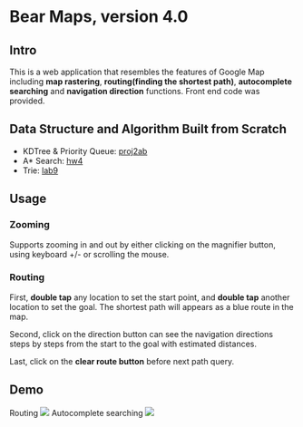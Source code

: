 # Bear Maps, version 4.0

## Intro
This is a web application that resembles the features of Google Map including **map rastering**, **routing(finding the shortest path)**, **autocomplete searching** and **navigation direction** functions. Front end code was provided.

## Data Structure and Algorithm Built from Scratch
* KDTree & Priority Queue: [proj2ab](https://github.com/davidyen-888/bearmap/tree/master/proj2c/bearmaps/proj2ab)
* A* Search: [hw4](https://github.com/davidyen-888/bearmap/tree/master/proj2c/bearmaps/hw4)
* Trie: [lab9](https://github.com/davidyen-888/bearmap/tree/master/proj2c/bearmaps/lab9)

## Usage
### Zooming 
Supports zooming in and out by either clicking on the magnifier button, using keyboard +/- or scrolling the mouse.

### Routing
First, **double tap** any location to set the start point, and **double tap** another location to set the goal. The shortest path will appears as a blue route in the map. 

Second, click on the direction button can see the navigation directions steps by steps from the start to the goal with estimated distances.

Last, click on the **clear route button** before next path query.

## Demo
Routing
![](https://i.imgur.com/4ILarpd.jpg)
Autocomplete searching
![](https://i.imgur.com/nV4qmQs.jpg)
